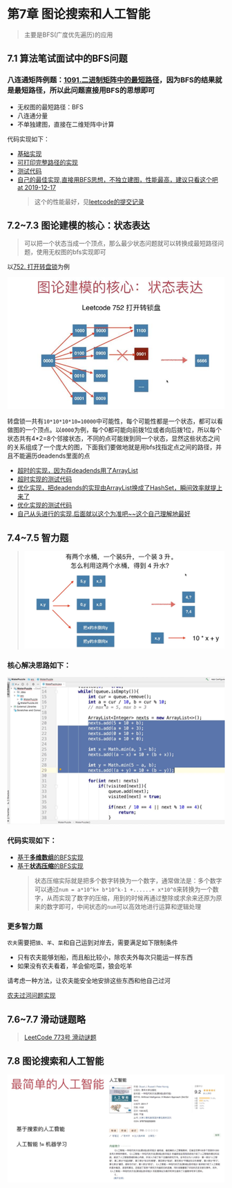 # 第7章 图论搜索和人工智能

> 主要是BFS(广度优先遍历)的应用

## 7.1 算法笔试面试中的BFS问题

### 八连通矩阵例题：[1091.二进制矩阵中的最短路径](https://leetcode-cn.com/problems/shortest-path-in-binary-matrix)，因为BFS的结果就是最短路径，所以此问题直接用BFS的思想即可

+ 无权图的最短路径：BFS
+ 八连通分量
+ 不单独建图，直接在二维矩阵中计算

代码实现如下：

+ [基础实现](src/main/java/Chapter07AISearchAndBFS/Section1EightConnectedAndBFS/Solution.java)
+ [可打印完整路径的实现](src/main/java/Chapter07AISearchAndBFS/Section1EightConnectedAndBFS/SolutionOptimize.java)
+ [测试代码](src/main/java/Chapter07AISearchAndBFS/Section1EightConnectedAndBFS/Main.java)
+ [自己的最佳实现,直接用BFS思想，不独立建图，性能最高，建议只看这个吧 at 2019-12-17](src/main/java/Chapter06GraphModellingAndFloodfill/Section1LeetCodeBiPartite/SolutionBFS.java)
  > 这个的性能最好，见[leetcode的提交记录](https://leetcode-cn.com/problems/shortest-path-in-binary-matrix/submissions/)

## 7.2~7.3 图论建模的核心：状态表达

> 可以把一个状态当成一个顶点，那么最少状态问题就可以转换成最短路径问题，使用无权图的bfs实现即可

以[752. 打开转盘锁](https://leetcode-cn.com/problems/open-the-lock)为例

![打开转盘锁的状态表达](images/第07章_图论搜索和人工智能/打开转盘锁的状态表达.jpg)

转盘锁一共有`10*10*10*10=10000`中可能性，每个可能性都是一个状态，都可以看做图的一个顶点。以`0000`为例，每个0都可能向前拨1位或者向后拨1位，所以每个状态共有4*2=8个邻接状态，不同的点可能拨到同一个状态，显然这些状态之间的关系组成了一个庞大的图，下面我们要做地就是用bfs找指定点之间的路径，并且不能遍历deadends里面的点

+ [超时的实现，因为存deadends用了ArrayList](src/main/java/Chapter07AISearchAndBFS/Section2And3RotaryLock/Solution.java)
+ [超时实现的测试代码](src/main/java/Chapter07AISearchAndBFS/Section2And3RotaryLock/Main.java)
+ [优化实现，把deadends的实现由ArrayList换成了HashSet，瞬间效率就提上来了](src/main/java/Chapter07AISearchAndBFS/Section2And3RotaryLock/SolutionOptimize.java)
+ [优化实现的测试代码](src/main/java/Chapter07AISearchAndBFS/Section2And3RotaryLock/MainOptimize.java)
+ [自己从头进行的实现,后面就以这个为准吧~~这个自己理解地最好](src/main/java/Chapter07AISearchAndBFS/Section2And3RotaryLock/SolutionBFS.java)

## 7.4~7.5 智力题
> ![智力题及其解题思路](images/第07章_图论搜索和人工智能/智力题及其解题思路.png)

### 核心解决思路如下：  
![核心解决思路](images/第07章_图论搜索和人工智能/智力题核心代码.png)

### 代码实现如下：
+ [基于**多维数组**的BFS实现](src/main/java/Chapter07AISearchAndBFS/Section4And5IQ/WaterPuzzle.java)
+ [基于**状态压缩**的BFS实现](src/main/java/Chapter07AISearchAndBFS/Section4And5IQ/WaterPuzzleZip.java)
  > 状态压缩实际就是把多个数字转换为一个数字，通常做法是：多个数字可以通过`num = a*10^k+ b*10^k-1 +......+ x*10^0`来转换为一个数字，从而实现了数字的压缩，用到的时候再通过整除或求余来还原为原来的数字即可，中间状态的`num`可以高效地进行运算和逻辑处理

### 更多智力题

`农夫`需要把`狼`、`羊`、`菜`和自己运到对岸去，需要满足如下限制条件
+ 只有农夫能够划船，而且船比较小，除农夫外每次只能运一样东西
+ 如果没有农夫看着，羊会偷吃菜，狼会吃羊

请考虑一种方法，让农夫能安全地安排这些东西和他自己过河

[农夫过河问题实现](src/main/java/Chapter07AISearchAndBFS/Section4And5IQ/FarmerCrossRiver.java)

## 7.6~7.7 滑动谜题略

> [LeetCode 773号 滑动谜题](https://leetcode-cn.com/problems/sliding-puzzle/)

## 7.8 图论搜索和人工智能

![人工智能书籍推荐](images/第07章_图论搜索和人工智能/人工智能书籍推荐.png)

